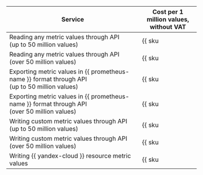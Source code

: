 | Service | Cost per 1 million values, <br>without VAT |
| ----- | ----- |
| Reading any metric values through API<br/>(up to 50 million values) | {{ sku|USD|monitoring.point.api.read|string }} |
| Reading any metric values through API<br/>(over 50 million values) | {{ sku|USD|monitoring.point.api.read|pricingRate.50|string }} |
| Exporting metric values in {{ prometheus-name }} format through API<br/>(up to 50 million values) | {{ sku|USD|monitoring.point.prometheus.export|string }} |
| Exporting metric values in {{ prometheus-name }} format through API<br/>(over 50 million values) | {{ sku|USD|monitoring.point.prometheus.export|pricingRate.50|string }} |
| Writing custom metric values through API<br/>(up to 50 million values) | {{ sku|USD|monitoring.point.write|string }} |
| Writing custom metric values through API<br/>(over 50 million values) | {{ sku|USD|monitoring.point.write|pricingRate.50|string }} |
| Writing {{ yandex-cloud }} resource metric values | {{ sku|USD|monitoring.point.dgauge.store|string }} |